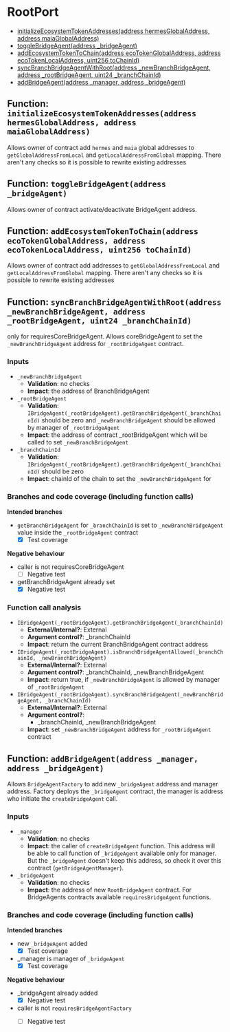 # RootPort

- [initializeEcosystemTokenAddresses(address hermesGlobalAddress, address maiaGlobalAddress)](#function-initializeecosystemtokenaddressesaddress-hermesglobaladdress-address-maiaglobaladdress)
- [toggleBridgeAgent(address _bridgeAgent)](#function-togglebridgeagentaddress-_bridgeagent)
- [addEcosystemTokenToChain(address ecoTokenGlobalAddress, address ecoTokenLocalAddress, uint256 toChainId)](#function-addecosystemtokentochainaddress-ecotokenglobaladdress-address-ecotokenlocaladdress-uint256-tochainid)
- [syncBranchBridgeAgentWithRoot(address _newBranchBridgeAgent, address _rootBridgeAgent, uint24 _branchChainId)](#function-syncbranchbridgeagentwithrootaddress-_newbranchbridgeagent-address-_rootbridgeagent-uint24-_branchchainid)
- [addBridgeAgent(address _manager, address _bridgeAgent)](#function-addbridgeagentaddress-_manager-address-_bridgeagent)



## Function: `initializeEcosystemTokenAddresses(address hermesGlobalAddress, address maiaGlobalAddress)`
Allows owner of contract add `hermes` and `maia` global addresses to `getGlobalAddressFromLocal` and `getLocalAddressFromGlobal` mapping. There aren't any checks so it is possible to rewrite existing addresses


## Function: `toggleBridgeAgent(address _bridgeAgent)`

Allows owner of contract activate/deactivate BridgeAgent address.


## Function: `addEcosystemTokenToChain(address ecoTokenGlobalAddress, address ecoTokenLocalAddress, uint256 toChainId)`

Allows owner of contract add addresses to `getGlobalAddressFromLocal` and `getLocalAddressFromGlobal` mapping. There aren't any checks so it is possible to rewrite existing addresses


## Function: `syncBranchBridgeAgentWithRoot(address _newBranchBridgeAgent, address _rootBridgeAgent, uint24 _branchChainId)`

only for requiresCoreBridgeAgent. Allows coreBridgeAgent to set the `_newBranchBridgeAgent` address for `_rootBridgeAgent` contract.

### Inputs

- `_newBranchBridgeAgent`
    - **Validation**: no checks
    - **Impact**: the address of BranchBridgeAgent
- `_rootBridgeAgent`
    - **Validation**: `IBridgeAgent(_rootBridgeAgent).getBranchBridgeAgent(_branchChainId)` should be zero and `_newBranchBridgeAgent` should be allowed by manager of `_rootBridgeAgent`
    - **Impact**: the address of contract _rootBridgeAgent which will be called to set `_newBranchBridgeAgent`
- `_branchChainId`
    - **Validation**: `IBridgeAgent(_rootBridgeAgent).getBranchBridgeAgent(_branchChainId)` should be zero
    - **Impact**: chainId of the chain to set the `_newBranchBridgeAgent` for

### Branches and code coverage (including function calls)

**Intended branches**
- `getBranchBridgeAgent` for `_branchChainId` is set to `_newBranchBridgeAgent` value inside the `_rootBridgeAgent` contract
  - [x] Test coverage

**Negative behaviour**
- caller is not requiresCoreBridgeAgent
  - [ ] Negative test
- getBranchBridgeAgent already set
  - [x] Negative test

### Function call analysis

- `IBridgeAgent(_rootBridgeAgent).getBranchBridgeAgent(_branchChainId)`
    - **External/Internal?**: External
    - **Argument control?**: _branchChainId
    - **Impact**: return the current BranchBridgeAgent contract address
- `IBridgeAgent(_rootBridgeAgent).isBranchBridgeAgentAllowed(_branchChainId, _newBranchBridgeAgent)`
    - **External/Internal?**: External
    - **Argument control?**: _branchChainId, _newBranchBridgeAgent
    - **Impact**: return true, if `_newBranchBridgeAgent` is allowed by manager of `_rootBridgeAgent`
- `IBridgeAgent(_rootBridgeAgent).syncBranchBridgeAgent(_newBranchBridgeAgent, _branchChainId)`
    - **External/Internal?**: External
    - **Argument control?**: 
        - _branchChainId, _newBranchBridgeAgent
    - **Impact**: set `_newBranchBridgeAgent` address for `_rootBridgeAgent` contract


## Function: `addBridgeAgent(address _manager, address _bridgeAgent)`

Allows `BridgeAgentFactory` to add new `_bridgeAgent` address and manager address. Factory deploys the `_bridgeAgent` contract, the manager is address who initiate the `createBridgeAgent` call.

### Inputs

- `_manager`
    - **Validation**: no checks
    - **Impact**: the caller of `createBridgeAgent` function. This address will be able to call function of `_bridgeAgent` available only for manager. But the `_bridgeAgent` doesn't keep this address, so check it over this contract (`getBridgeAgentManager`).  
- `_bridgeAgent`
    - **Validation**: no checks
    - **Impact**: the address of new `RootBridgeAgent` contract. For BridgeAgents contracts available `requiresBridgeAgent` functions. 

### Branches and code coverage (including function calls)

**Intended branches**
- new `_bridgeAgent` added
  - [x] Test coverage
- _manager is manager of `_bridgeAgent`
  - [x] Test coverage

**Negative behaviour**
- _bridgeAgent already added
  - [x] Negative test
- caller is not `requiresBridgeAgentFactory`
  - [ ] Negative test

